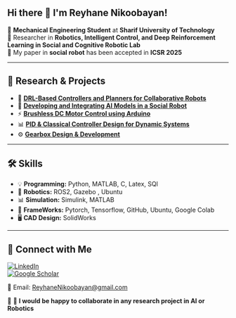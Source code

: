 
## Hi there 👋 I'm Reyhane Nikoobayan!


🔧 **Mechanical Engineering Student** at **Sharif University of Technology**  
🤖 Researcher in **Robotics, Intelligent Control, and Deep Reinforcement Learning in Social and Cognitive Robotic Lab**  
📄 My paper in **social robot** has been accepted in **ICSR 2025**  

---

## 🔎 Research & Projects  

- 🧠 [**DRL-Based Controllers and Planners for Collaborative Robots**](https://github.com/your-username/drl-collaborative-robots)  
- 🤖 [**Developing and Integrating AI Models in a Social Robot**](https://github.com/your-username/social-robot-ai)  
- ⚡ [**Brushless DC Motor Control using Arduino**](https://github.com/Erfanmode/Brushless-DC-Motor-Control-using-Arduino?tab=readme-ov-file)  
- 📊 [**PID & Classical Controller Design for Dynamic Systems**](https://github.com/ReyhaneNikoobayan/Ball-and-Beam-Control)  
- ⚙️ [**Gearbox Design & Development**](https://github.com/ReyhaneNikoobayan/Design-Gearbox)
  
---

## 🛠️ Skills  

- 💡 **Programming:** Python, MATLAB, C, Latex, SQl 
- 🤖 **Robotics:** ROS2, Gazebo , Ubuntu 
- 📊 **Simulation:** Simulink, MATLAB 
- 🧩 **FrameWorks:** Pytorch, Tensorflow, GitHub, Ubuntu, Google Colab  
- 🖥️ **CAD Design:** SolidWorks

---

## 📮 Connect with Me  

[![LinkedIn](https://img.shields.io/badge/LinkedIn-0077B5?style=for-the-badge&logo=linkedin&logoColor=white)](https://www.linkedin.com/in/reyhanenikoobayan)  
[![Google Scholar](https://img.shields.io/badge/Google%20Scholar-4285F4?style=for-the-badge&logo=google-scholar&logoColor=white)](https://scholar.google.com/citations?view_op=new_articles&hl=en&imq=Reyhane+Nikoobayan#)  

📧 Email: [ReyhaneNikoobayan@gmail.com](mailto:ReyhaneNikoobayan@gmail.com)  

🤝 🤖 **I would be happy to collaborate in any research project in AI or Robotics** 



